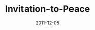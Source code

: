 ---
layout: music 
title: "Invitation-to-Peace"
series: "RSVP"
date: 2011-12-05 
description: "Brian Wells talks about God’s invitation to peace."
audio: "http://www.crossroads.net/players/media/hq/rsvp02.mp3"
audio-duration: "37:16"
src: "http://www.crossroads.net/players/media/mediumHz/RSVP_190x110.jpg"
---